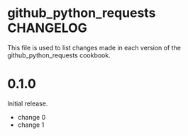 # github_python_requests CHANGELOG

This file is used to list changes made in each version of the github_python_requests cookbook.

# 0.1.0

Initial release.

- change 0
- change 1


